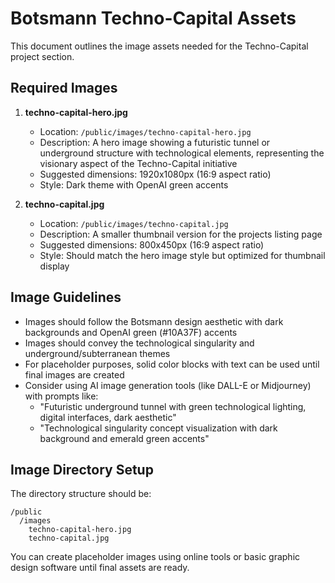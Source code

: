 # Botsmann Techno-Capital Assets

This document outlines the image assets needed for the Techno-Capital project section.

## Required Images

1. **techno-capital-hero.jpg**
   - Location: `/public/images/techno-capital-hero.jpg`
   - Description: A hero image showing a futuristic tunnel or underground structure with technological elements, representing the visionary aspect of the Techno-Capital initiative
   - Suggested dimensions: 1920x1080px (16:9 aspect ratio)
   - Style: Dark theme with OpenAI green accents

2. **techno-capital.jpg**
   - Location: `/public/images/techno-capital.jpg`
   - Description: A smaller thumbnail version for the projects listing page
   - Suggested dimensions: 800x450px (16:9 aspect ratio)
   - Style: Should match the hero image style but optimized for thumbnail display

## Image Guidelines

- Images should follow the Botsmann design aesthetic with dark backgrounds and OpenAI green (#10A37F) accents
- Images should convey the technological singularity and underground/subterranean themes
- For placeholder purposes, solid color blocks with text can be used until final images are created
- Consider using AI image generation tools (like DALL-E or Midjourney) with prompts like:
  - "Futuristic underground tunnel with green technological lighting, digital interfaces, dark aesthetic"
  - "Technological singularity concept visualization with dark background and emerald green accents"

## Image Directory Setup

The directory structure should be:
```
/public
  /images
    techno-capital-hero.jpg
    techno-capital.jpg
```

You can create placeholder images using online tools or basic graphic design software until final assets are ready. 